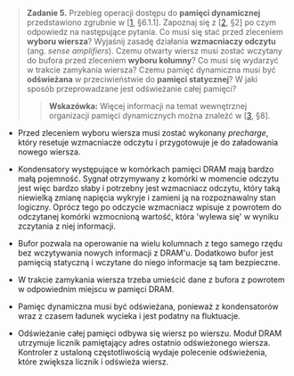 > **Zadanie 5.** Przebieg operacji dostępu do **pamięci dynamicznej** przedstawiono zgrubnie w [[1](https://github.com/Sorosliu1029/CSAPP-Labs/blob/master/Computer%20Systems%20A%20Programmers%20Perspective%20(3rd).pdf), §6.1.1]. Zapoznaj się z [[2](https://www.akkadia.org/drepper/cpumemory.pdf), §2] po czym odpowiedz na następujące pytania. Co musi się stać przed zleceniem **wyboru wiersza**? Wyjaśnij zasadę działania **wzmacniaczy odczytu** (ang. *sense amplifiers*). Czemu otwarty wiersz musi zostać wczytany do bufora przed zleceniem **wyboru kolumny**? Co musi się wydarzyć w trakcie zamykania wiersza? Czemu pamięć dynamiczna musi być **odświeżana** w przeciwieństwie do **pamięci statycznej**? W jaki sposób przeprowadzane jest odświeżanie całej pamięci?
>> **Wskazówka:** Więcej informacji na temat wewnętrznej organizacji pamięci dynamicznych można znaleźć w [[3](https://github.com/KevinOfNeu/ebooks/blob/master/Memory%20systems%20Cache%20DRAM%20Disk.pdf), §8].

- Przed zleceniem wyboru wiersza musi zostać wykonany *precharge*, który resetuje wzmacniacze odczytu i przygotowuje je do załadowania nowego wiersza.

- Kondensatory występujące w komórkach pamięci DRAM mają bardzo małą pojemność. Sygnał otrzymywany z komórki w momencie odczytu jest więc bardzo słaby i potrzebny jest wzmacniacz odczytu, który taką niewielką zmianę napięcia wykryje i zamieni ją na rozpoznawalny stan logiczny. Oprócz tego po odczycie wzmacniacz wpisuje z powrotem do odczytanej komórki wzmocnioną wartość, która 'wylewa się' w wyniku zczytania z niej informacji.

- Bufor pozwala na operowanie na wielu kolumnach z tego samego rzędu bez wczytywania nowych informacji z DRAM'u. Dodatkowo bufor jest pamięcią statyczną i wczytane do niego informacje są tam bezpieczne.

- W trakcie zamykania wiersza trzeba umieścić dane z bufora z powrotem w odpowiednim miejscu w pamięci DRAM.

- Pamięc dynamiczna musi być odświeżana, ponieważ z kondensatorów wraz z czasem ładunek wycieka i jest podatny na fluktuacje.

- Odświeżanie całej pamięci odbywa się wiersz po wierszu. Moduł DRAM utrzymuje licznik pamiętający adres ostatnio odświeżonego wiersza. Kontroler z ustaloną częstotliwością wydaje polecenie odświeżenia, które zwiększa licznik i odświeża wiersz.